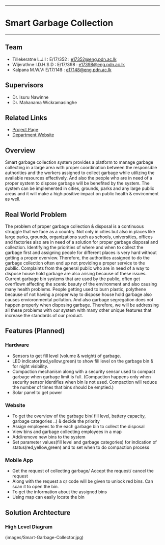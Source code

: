 ___
# Smart Garbage Collection
___

## Team
- Tillekeratne L.J.I : E/17/352 : [e17352@eng.pdn.ac.lk](e17352@eng.pdn.ac.lk)
- Wijerathne I.D.H.S.D : E/17/398 :  [e17398@eng.pdn.ac.lk](e17398@eng.pdn.ac.lk)
- Kalpana M.W.V: E/17/148 : [e17148@eng.pdn.ac.lk](e17148@eng.pdn.ac.lk)

## Supervisors
- Dr. Isuru Nawinne
- Dr. Mahanama Wickramasinghe

## Related Links
- [Project Page](https://cepdnaclk.github.io/e17-3yp-smart-garbage-collection/)
- [Department Website](http://www.ce.pdn.ac.lk/)

## Overview

Smart garbage collection system provides a platform to manage garbage collecting in a large area with proper coordination between the responsible authorities and the workers assigned to collect garbage while utilizing the available resources effectively. And also the people who are in need of a proper system to dispose garbage will be benefited by the system. The system can be implemented in cities, grounds, parks and any large public areas and it will make a high positive impact on public health & environment as well. 

## Real World Problem

The problem of proper garbage collection & disposal is a continuous struggle that we face as a country. Not only in cities but also in places like large parks, grounds, organizations such as schools, universities, offices and factories also are in need of a solution for proper garbage disposal and collection. Identifying the priorities of where and when to collect the garbage first and assigning people for different places is very hard without getting a proper overview. Therefore, the authorities assigned to do the garbage collection often end up not providing a proper service to the publlic. Complaints from the general public who are in need of a way to dispose house hold garbage are also arising because of these issues. Current garbage bin systems that are used by the public, often get overflown affecting the scenic beauty of the environment and also causing many health problems. People getting used to burn plastic, polythene because of not having a proper way to dispose house hold garbage also causes envioronmental pollution. And also garbage segregation does not happen properly when disposing garbage. Therefore, we will be addressing all these problems with our system with many other unique features that increase the standards of our product.

## Features (Planned)

### Hardware
- Sensors to get fill level (volume & weight) of garbage.
- LED indicator(red,yellow,green) to show fill level on the garbage bin & for night visibility.
- Compaction mechanism along with a security sensor used to compact garbage when garbage limit is full. (Compaction happens only when security sensor identifies when bin is not used. Compaction will reduce the number of times that bins should be emptied.)
- Solar panel to get power 


### Website
- To get the overview of the garbage bin( fill level, battery capacity, garbage categories ..) & decide the priority
- Assign employees to the each garbage bin to collect the disposal
- View bins and garbage collecting employees in a map
- Add/remove new bins to the system
- Set parameter values(fill level and garbage categories) for indication of status(red,yellow,green) and to set when to do compaction process

### Mobile App

- Get the request of collecting garbage/ Accept the request/ cancel the request
- Along with the request a qr code will be given to unlock red bins. Can scan it to open the bin.
- To get the information about the assigned bins
- Using map can easily locate the bin


## Solution Archtecture

### High Level Diagram
(images/Smart-Garbage-Collector.jpg)


